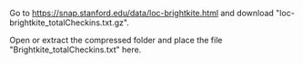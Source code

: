 Go to https://snap.stanford.edu/data/loc-brightkite.html and download "loc-brightkite_totalCheckins.txt.gz".

Open or extract the compressed folder and place the file "Brightkite_totalCheckins.txt" here.
